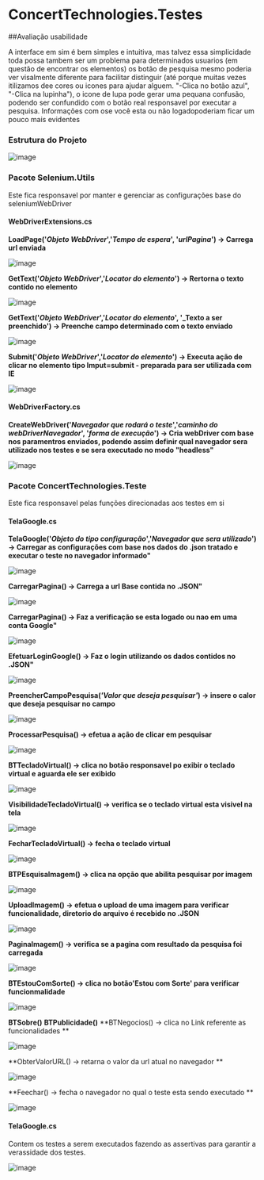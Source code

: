 # ConcertTechnologies.Testes

##Avaliação usabilidade

A interface em sim é bem simples e intuitiva, mas talvez essa simplicidade toda possa tambem ser um problema para determinados usuarios (em questão de encontrar os elementos) os botão de pesquisa mesmo poderia ver visalmente diferente para facilitar distinguir (até porque muitas vezes itilizamos dee cores ou icones para ajudar alguem. "-Clica no botão azul", "-Clica na lupinha"), o icone de lupa pode gerar uma pequana confusão, podendo ser confundido com o botão real responsavel por executar a pesquisa. Informações com ose você esta ou não logadopoderiam ficar um pouco mais evidentes

### Estrutura do Projeto

![image](https://user-images.githubusercontent.com/22231446/210656129-b69963c9-a661-401d-ae60-b7daa3a25d6e.png)

### Pacote Selenium.Utils

Este fica responsavel por manter e gerenciar as configurações base do seleniumWebDriver

#### **WebDriverExtensions.cs**

**LoadPage('_Objeto WebDriver_','_Tempo de espera_', '_urlPagina_') -> Carrega url enviada**

![image](https://user-images.githubusercontent.com/22231446/210658051-48b9b58a-09ee-4b89-8156-e87af20d8ded.png)


**GetText('_Objeto WebDriver_','_Locator do elemento_') -> Rertorna o texto contido no elemento**

![image](https://user-images.githubusercontent.com/22231446/210658101-09dab3fc-8c31-40fa-9d7b-347e4da650cd.png)


**GetText('_Objeto WebDriver_','_Locator do elemento_', '_Texto a ser preenchido') -> Preenche campo determinado com o texto enviado**

![image](https://user-images.githubusercontent.com/22231446/210657963-1c52b217-5e1e-4a5b-bc83-e7931fb48b28.png)


**Submit('_Objeto WebDriver_','_Locator do elemento_') -> Executa ação de clicar no elemento tipo Imput=submit - preparada para ser utilizada com IE**

![image](https://user-images.githubusercontent.com/22231446/210658218-90df7df3-cf54-4053-bc88-03be1eb38041.png)



#### **WebDriverFactory.cs**

**CreateWebDriver('_Navegador que rodará o teste_','_caminho do webDriverNavegador_', '_forma de execução_') -> Cria webDriver com base nos paramentros enviados, podendo assim definir qual navegador sera utilizado nos testes e se sera executado no modo "headless"**

![image](https://user-images.githubusercontent.com/22231446/210659140-07b8b69a-4cfe-4d6f-9083-13c54dffbc48.png)



### Pacote ConcertTechnologies.Teste

Este fica responsavel pelas funções direcionadas aos testes em si

#### **TelaGoogle.cs**


**TelaGoogle('_Objeto do tipo configuração_','_Navegador que sera utilizado_') -> Carregar as configurações com base nos dados do .json tratado e executar o teste no navegador informado"**

![image](https://user-images.githubusercontent.com/22231446/210659592-796fb24b-124f-4c14-be05-0f70eadabd5c.png)


**CarregarPagina() -> Carrega a url Base contida no .JSON"**

![image](https://user-images.githubusercontent.com/22231446/210660535-ac11fc3d-2154-4dbd-9d96-95d25c3f8175.png)


**CarregarPagina() -> Faz a verificação se esta logado ou nao em uma conta Google"**

![image](https://user-images.githubusercontent.com/22231446/210660738-a3ff83b7-1d9d-4524-bcf0-70e11da4f22e.png)


**EfetuarLoginGoogle() -> Faz o login utilizando os dados contidos no .JSON"**

![image](https://user-images.githubusercontent.com/22231446/210660844-1c02d6ee-3889-456f-a7fc-7b2b25b475df.png)


**PreencherCampoPesquisa(_'Valor que deseja pesquisar'_) -> insere o calor que deseja pesquisar no campo**

![image](https://user-images.githubusercontent.com/22231446/210661040-0fc99b4b-4b89-441b-b569-e78c49e7231b.png)


**ProcessarPesquisa() -> efetua a ação de clicar em pesquisar**

![image](https://user-images.githubusercontent.com/22231446/210661182-f8bdebd4-02b7-4652-b029-2309f3a6e617.png)


**BTTecladoVirtual() -> clica no botão responsavel po exibir o teclado virtual e aguarda ele ser exibido**

![image](https://user-images.githubusercontent.com/22231446/210661301-473bdf67-c115-4c86-a60b-8b4ddd84c0a1.png)


**VisibilidadeTecladoVirtual() -> verifica se o teclado virtual esta visivel na tela**

![image](https://user-images.githubusercontent.com/22231446/210661471-8eb51212-cfb3-4f4a-9824-9c17d79fcf35.png)


**FecharTecladoVirtual() -> fecha o teclado virtual**

![image](https://user-images.githubusercontent.com/22231446/210661634-97f9848e-6969-4cfe-9bba-1fb2d050367f.png)


**BTPEsquisaImagem() -> clica na opção que abilita pesquisar por imagem**

![image](https://user-images.githubusercontent.com/22231446/210661818-32167126-89d6-40ab-8549-48b556b64820.png)


**UploadImagem() -> efetua o upload de uma imagem para verificar funcionalidade, diretorio do arquivo é recebido no .JSON**

![image](https://user-images.githubusercontent.com/22231446/210661895-55cfb97c-e805-4c95-b37f-0aef917b6e42.png)


**PaginaImagem() -> verifica se a pagina com resultado da pesquisa foi carregada**

![image](https://user-images.githubusercontent.com/22231446/210662121-31dbf747-2d1b-4e58-9047-0a78cce86cd8.png)


**BTEstouComSorte() -> clica no botão'Estou com Sorte' para verificar funcionmalidade**

![image](https://user-images.githubusercontent.com/22231446/210662238-5fd61100-6d22-4f50-978e-b0d2bb0e31e1.png)


**BTSobre()**
**BTPublicidade()**
**BTNegocios() -> clica no Link referente as funcionalidades **

![image](https://user-images.githubusercontent.com/22231446/210662491-2dc138d9-b2fe-4804-99d0-13b8da809b12.png)


**ObterValorURL() -> retarna o valor da url atual no navegador **

![image](https://user-images.githubusercontent.com/22231446/210662563-fdbe48c8-fe9c-40f9-b380-393742585e9c.png)


**Feechar() -> fecha o navegador no qual o teste esta sendo executado **

![image](https://user-images.githubusercontent.com/22231446/210662657-85ade0d1-c2fd-4698-95a1-919eddf492e8.png)


#### **TelaGoogle.cs**

Contem os testes a serem executados fazendo as assertivas para garantir a verassidade dos testes.

![image](https://user-images.githubusercontent.com/22231446/210663610-d6c3a705-65b5-4635-bd16-4b93b3e8d701.png)



